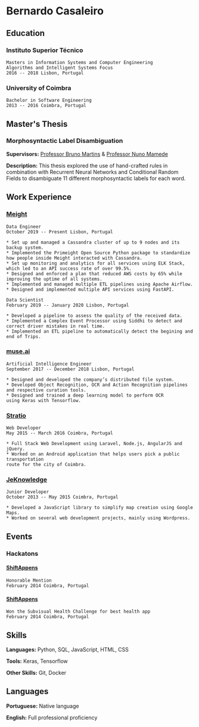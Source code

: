 # Bernardo Casaleiro

## Education

### Instituto Superior Técnico
	Masters in Information Systems and Computer Engineering
	Algorithms and Intelligent Systems Focus
	2016 -- 2018 Lisbon, Portugal 

### University of Coimbra
	Bachelor in Software Engineering
	2013 -- 2016 Coimbra, Portugal

## Master's Thesis

### Morphosyntactic Label Disambiguation

**Supervisors:** [Professor Bruno Martins](http://web.tecnico.ulisboa.pt/bruno.g.martins/) & [Professor Nuno Mamede](https://www.l2f.inesc-id.pt/wiki/index.php/Nuno_Mamede)

**Description:** This thesis explored the use of hand-crafted rules in combination with Recurrent Neural Networks and Conditional Random Fields to disambiguate 11 different morphosyntactic labels for each word.

## Work Experience

### [Meight](https://meight.com/)
	Data Engineer
	October 2019 -- Present Lisbon, Portugal

	* Set up and managed a Cassandra cluster of up to 9 nodes and its backup system.
	* Implemented the Primeight Open Source Python package to standardize how people inside Meight interacted with Cassandra.
	* Set up monitoring and analytics for all services using ELK Stack, which led to an API success rate of over 99.5%.
	* Designed and enforced a plan that reduced AWS costs by 65% while improving the uptime of all systems.
	* Implemented and managed multiple ETL pipelines using Apache Airflow.
	* Designed and implemented multiple API services using FastAPI.

	Data Scientist
	February 2019 -- January 2020 Lisbon, Portugal

	* Developed a pipeline to assess the quality of the received data.
	* Implemented a Complex Event Processor using Siddhi to detect and correct driver mistakes in real time.
	* Implemented an ETL pipeline to automatically detect the begining and end of Trips.


### [muse.ai](https://muse.ai/)
	Artificial Intelligence Engineer
	September 2017 -- December 2018 Lisbon, Portugal
	
	* Designed and developed the company’s distributed file system.
	* Developed Object Recognition, OCR and Action Recognition pipelines 
	and respective curation tools.
	* Designed and trained a deep learning model to perform OCR 
	using Keras with Tensorflow.

### [Stratio](https://stratioautomotive.com/)
	Web Developer
	May 2015 -- March 2016 Coimbra, Portugal
	
	* Full Stack Web Development using Laravel, Node.js, AngularJS and jQuery.
	* Worked on an Android application that helps users pick a public transportation 
	route for the city of Coimbra.

### [JeKnowledge](https://jeknowledge.pt/)
	Junior Developer
	October 2013 -- May 2015 Coimbra, Portugal
	
	* Developed a JavaScript library to simplify map creation using Google Maps.
	* Worked on several web development projects, mainly using Wordpress.

## Events

### Hackatons

#### [ShiftAppens](https://shiftappens.com/)
	Honorable Mention
	February 2014 Coimbra, Portugal

#### [ShiftAppens](https://shiftappens.com/)
	Won the Subvisual Health Challenge for best health app
	February 2014 Coimbra, Portugal

## Skills

**Languages:** Python, SQL, JavaScript, HTML, CSS

**Tools:** Keras, Tensorflow

**Other Skills:** Git, Docker

## Languages

**Portuguese:** Native language

**English:** Full professional proficiency

